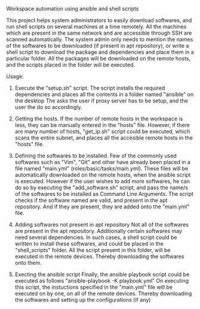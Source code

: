
Workspace automation using ansible and shell scripts

This project helps system administrators to easily download softwares, and run shell scripts on several machines at a time remotely. 
All the machines which are present in the same network and are accessible through SSH are scanned automatically. The system admin only needs to mention the names of the softwares to be downloaded (if present in apt repository), or write a shell script to download the package and dependencies and place them in a particular folder. All the packages will be downloaded on the remote hosts, and the scripts placed in the folder will be executed.

Usage:

1. Execute the "setup.sh" script.
  The script installs the required dependencies and places all the contents in a folder named "ansible" on the desktop
  The asks the user if proxy server has to be setup, and the user the do so accordingly.
  
2. Getting the hosts.
  If the number of remote hosts in the workspace is less, they can be manually entered in the "hosts" file.
  However, if there are many number of hosts, "get_ip.sh" script could be executed, which scans the entire subnet, and places all the       accesible remote hosts in the "hosts" file.
  
3. Defining the softwares to be installed.
  Few of the commonly used softwares such as "Vim", "Git" and other have already been placed in a file named "main.yml"                     (roles/basic/tasks/main.yml). These files will be automatically downloaded on the remote hosts, when the ansible script is executed.
  However if the user wishes to add more softwares, he can do so by executing the "add_software.sh" script,  and pass the name/s of the     softwares to be installed as Command Line Arguments. The script checks if the software named are valid, and present in the apt           repository. And if they are present, they are added onto the "main.yml" file.
  
4. Adding softwares not present in apt repository
  Not all of the softwares are present in the apt repository. Additionally certain softwares may need several dependencies.
  In such cases, a shell script could be written to install these softwares, and could be placed in the "shell_scripts" folder.
  All the script present in this folder, will be executed in the remote devices. Thereby downloading the softwares onto them.
  
5. Execting the ansible script
  Finally, the ansible playbook script could be executed as follows
  "ansible-playbook -K playbook.yml"
  On executing this script, the instuctions specified in the "main.yml" file will be executed on by one, on all of the remote devices.       Thereby downloading the softwares and setting up the configurations (if any)
